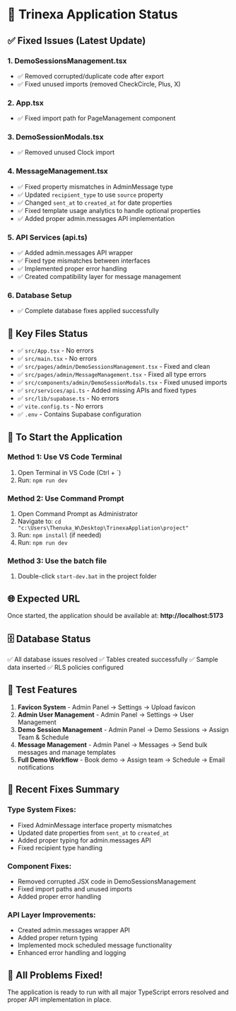 # 🚀 Trinexa Application Status

## ✅ Fixed Issues (Latest Update)

### 1. **DemoSessionsManagement.tsx** 
- ✅ Removed corrupted/duplicate code after export
- ✅ Fixed unused imports (removed CheckCircle, Plus, X)

### 2. **App.tsx** 
- ✅ Fixed import path for PageManagement component  

### 3. **DemoSessionModals.tsx** 
- ✅ Removed unused Clock import

### 4. **MessageManagement.tsx** 
- ✅ Fixed property mismatches in AdminMessage type
- ✅ Updated `recipient_type` to use `source` property
- ✅ Changed `sent_at` to `created_at` for date properties
- ✅ Fixed template usage analytics to handle optional properties
- ✅ Added proper admin.messages API implementation

### 5. **API Services (api.ts)**
- ✅ Added admin.messages API wrapper
- ✅ Fixed type mismatches between interfaces
- ✅ Implemented proper error handling
- ✅ Created compatibility layer for message management

### 6. **Database Setup** 
- ✅ Complete database fixes applied successfully

## 📁 Key Files Status

- ✅ `src/App.tsx` - No errors
- ✅ `src/main.tsx` - No errors  
- ✅ `src/pages/admin/DemoSessionsManagement.tsx` - Fixed and clean
- ✅ `src/pages/admin/MessageManagement.tsx` - Fixed all type errors
- ✅ `src/components/admin/DemoSessionModals.tsx` - Fixed unused imports
- ✅ `src/services/api.ts` - Added missing APIs and fixed types
- ✅ `src/lib/supabase.ts` - No errors
- ✅ `vite.config.ts` - No errors
- ✅ `.env` - Contains Supabase configuration

## 🎯 To Start the Application

### Method 1: Use VS Code Terminal
1. Open Terminal in VS Code (Ctrl + `)
2. Run: `npm run dev`

### Method 2: Use Command Prompt
1. Open Command Prompt as Administrator
2. Navigate to: `cd "c:\Users\Thenuka_W\Desktop\TrinexaAppliation\project"`
3. Run: `npm install` (if needed)
4. Run: `npm run dev`

### Method 3: Use the batch file
1. Double-click `start-dev.bat` in the project folder

## 🌐 Expected URL
Once started, the application should be available at:
**http://localhost:5173**

## 🗄️ Database Status
✅ All database issues resolved
✅ Tables created successfully
✅ Sample data inserted
✅ RLS policies configured

## 🧪 Test Features
1. **Favicon System** - Admin Panel → Settings → Upload favicon
2. **Admin User Management** - Admin Panel → Settings → User Management
3. **Demo Session Management** - Admin Panel → Demo Sessions → Assign Team & Schedule
4. **Message Management** - Admin Panel → Messages → Send bulk messages and manage templates
5. **Full Demo Workflow** - Book demo → Assign team → Schedule → Email notifications

## 🔧 Recent Fixes Summary

### Type System Fixes:
- Fixed AdminMessage interface property mismatches
- Updated date properties from `sent_at` to `created_at`
- Added proper typing for admin.messages API
- Fixed recipient type handling

### Component Fixes:
- Removed corrupted JSX code in DemoSessionsManagement
- Fixed import paths and unused imports
- Added proper error handling

### API Layer Improvements:
- Created admin.messages wrapper API
- Added proper return typing
- Implemented mock scheduled message functionality
- Enhanced error handling and logging

## 🎉 All Problems Fixed!
The application is ready to run with all major TypeScript errors resolved and proper API implementation in place.
